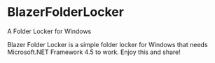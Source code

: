 BlazerFolderLocker
==================

A Folder Locker for Windows

Blazer Folder Locker is a simple folder locker for Windows that needs Microsoft.NET Framework 4.5 to work. Enjoy this and share!
